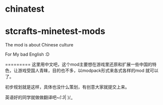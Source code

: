 chinatest
=========
stcrafts-minetest-mods
=========
The mod is about Chinese culture

For My bad English  :D



=========
这里用中文吧，这个mod主要想在游戏里还原和扩展一些中国的特色，让游戏受国人青睐，目的也不多，以modpack形式来各式各样的mod
就可以了。

初步规划就是这样，具体也没什么策划，有创意大家就提交上来。

英语好的同学就做做翻译吧~_(:3_| )/_
